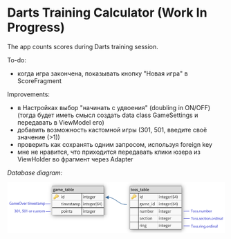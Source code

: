 # Darts Training Calculator (Work In Progress)

The app counts scores during Darts training session.

To-do:
- когда игра закончена, показывать кнопку "Новая игра" в ScoreFragment

Improvements:
- в Настройках выбор "начинать с удвоения" (doubling in ON/OFF) (тогда будет иметь смысл создать data class GameSettings и передавать в ViewModel его)
- добавить возможность кастомной игры (301, 501, введите своё значение (>1))
- проверить как сохранять одним запросом, используя foreign key
- мне не нравится, что приходится передавать клики юзера из ViewHolder во фрагмент через Adapter

*Database diagram:*

<img src="docs/dtc_database_diagram.png" width="800"/>
